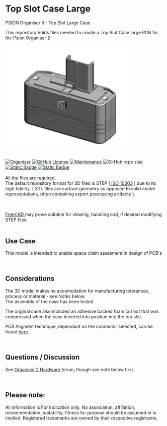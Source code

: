 # Top Slot Case Large

PSION Organiser II - Top Slot Large Case  

This repository holds files needed to create a Top Slot Case large PCB for the Psion Organiser 2  
 
<div align="center">
  <div style="display: flex; align-items: flex-start;">
    
  <img src="https://github.com/nofitnessforpurpose/TopSlotCaseLarge/blob/main/images/TSCL-01.png?raw=true" width="400px" alt="PSION Organiser II Top Slot Case. Image copyright (c) 10 August 2024 nofitnessforpurpose All Rights Reserved">
  </div>
</div>
<BR>

[![Organiser](https://img.shields.io/badge/gadget-Organiser_II-blueviolet.svg?%3D&style=flat-square)]([https://en.wikipedia.org/wiki/Psion_Organiser])
[![GitHub License](https://img.shields.io/github/license/nofitnessforpurpose/TopSlotCaseLarge?style=flat-square)](https://github.com/nofitnessforpurpose/TopSlotCaseLarge/blob/main/LICENSE) 
[![Maintenance](https://img.shields.io/badge/maintained%3F-yes-green.svg?style=flat-square)](https://github.com/nofitnessforpurpose/TopSlotCaseLarge/graphs/commit-activity)
![GitHub repo size](https://img.shields.io/github/repo-size/nofitnessforpurpose/TopSlotCaseLarge?style=flat-square)
[![Static Badge](https://img.shields.io/badge/format-STEP%20Solid%20Model-blue?style=flat-square)](https://en.wikipedia.org/wiki/ISO_10303)
[![Static Badge](https://img.shields.io/badge/format-GERBER%20PCB-blue?style=flat-square)](https://en.wikipedia.org/wiki/Gerber_format)
<br>  
  All the files are required.  <br>
  The default repository format for 3D files is STEP (<a target="_blank" rel="noopener noreferrer" href="https://en.wikipedia.org/wiki/ISO_10303"> ISO 10303</a> ) due to its high fidelity.  { STL files are surface geometry as opposed to solid model representations, often containing export processing artifacts }. 
<br>  

<br>

<br>  
<a target="_blank" rel="noopener noreferrer" href="https://www.freecad.org/" > FreeCAD </a> may prove suitable for viewing, handling and, if desired modifying STEP files.
<br>
<br>

## Use Case
This model is intended to enable space claim assesment in design of PCB's

<BR>

## Considerations
The 3D model makes no accomodation for manufacturing tolerances, process or material - see Notes below.  
The assembly of the case has been tested.  

The original case also included an adhesive backed foam cut out that was compressed when the case inserted into position into the top slot. 

PCB Aligment technique, dependant on the connector selected, can be found <a  target="_blank" rel="noopener noreferrer" href="https://github.com/nofitnessforpurpose/TopSlotCase-2">here</a>.

<BR>

## Questions / Discussion
See <a target="_blank" rel="noopener noreferrer" href="https://www.organiser2.com/"> Organiser 2 Hardware </a> forum, though see note below first.

<BR>


## Please note:  
All information is For Indication only.
No association, affiliation, recommendation, suitability, fitness for purpose should be assumed or is implied.
Registered trademarks are owned by their respective registrants.
